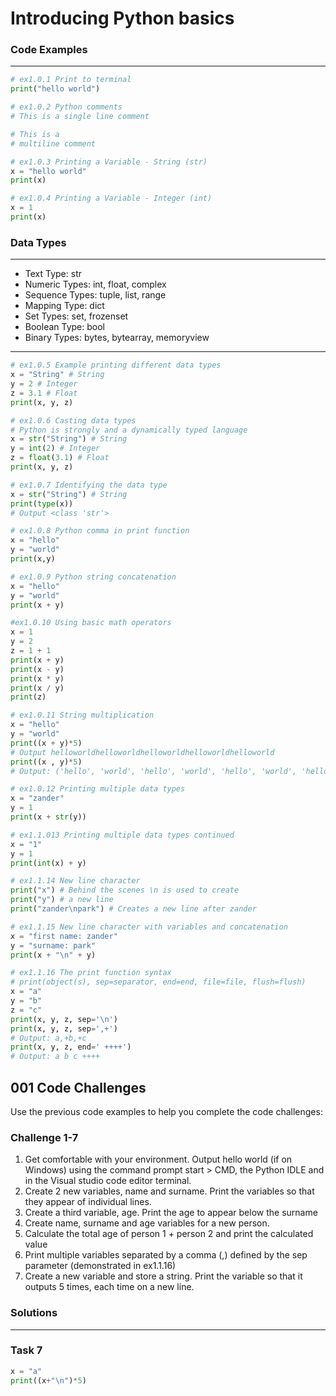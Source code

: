 # Introducing Python basics

### Code Examples
---
```python
# ex1.0.1 Print to terminal
print("hello world")
```
```python
# ex1.0.2 Python comments
# This is a single line comment

# This is a 
# multiline comment
```
```python
# ex1.0.3 Printing a Variable - String (str)
x = "hello world"
print(x)
```
```python
# ex1.0.4 Printing a Variable - Integer (int)
x = 1
print(x)
```
### Data Types
---
* Text Type:	str
* Numeric Types:	int, float, complex
* Sequence Types:	tuple, list, range
* Mapping Type:	dict
* Set Types:	set, frozenset
* Boolean Type:	bool
* Binary Types:	bytes, bytearray, memoryview
---

```python
# ex1.0.5 Example printing different data types
x = "String" # String
y = 2 # Integer
z = 3.1 # Float
print(x, y, z)
```
```Python
# ex1.0.6 Casting data types
# Python is strongly and a dynamically typed language
x = str("String") # String
y = int(2) # Integer
z = float(3.1) # Float
print(x, y, z)
```
```Python
# ex1.0.7 Identifying the data type
x = str("String") # String
print(type(x))
# Output <class 'str'>
```
```python
# ex1.0.8 Python comma in print function
x = "hello"
y = "world"
print(x,y)
```
```python
# ex1.0.9 Python string concatenation
x = "hello"
y = "world"
print(x + y)
```
```python
#ex1.0.10 Using basic math operators
x = 1
y = 2
z = 1 + 1
print(x + y)
print(x - y)
print(x * y)
print(x / y)
print(z)
```
```python
# ex1.0.11 String multiplication
x = "hello"
y = "world"
print((x + y)*5)
# Output helloworldhelloworldhelloworldhelloworldhelloworld
print((x , y)*5)
# Output: ('hello', 'world', 'hello', 'world', 'hello', 'world', 'hello', 'world', 'hello', 'world')
```
```python
# ex1.0.12 Printing multiple data types
x = "zander"
y = 1
print(x + str(y))
```
```python
# ex1.1.013 Printing multiple data types continued
x = "1"
y = 1
print(int(x) + y)
```
```python
# ex1.1.14 New line character
print("x") # Behind the scenes \n is used to create
print("y") # a new line
print("zander\npark") # Creates a new line after zander
```
```python
# ex1.1.15 New line character with variables and concatenation
x = "first name: zander"
y = "surname: park"
print(x + "\n" + y)
```
```python
# ex1.1.16 The print function syntax
# print(object(s), sep=separator, end=end, file=file, flush=flush)
x = "a"
y = "b"
z = "c"
print(x, y, z, sep='\n')
print(x, y, z, sep=',+')
# Output: a,+b,+c
print(x, y, z, end=' ++++')
# Output: a b c ++++
```

## 001 Code Challenges

Use the previous code examples to help you complete the code challenges:
### **Challenge 1-7**
1. Get comfortable with your environment. Output hello world (if on Windows) using the command prompt start > CMD, the Python IDLE and in the Visual studio code editor terminal.
2. Create 2 new variables, name and surname. Print the variables so that they appear of individual lines.
3. Create a third variable, age. Print the age to appear below the surname
4. Create name, surname and age variables for a new person.
5. Calculate the total age of person 1 + person 2 and print the calculated value
6. Print multiple variables separated by a comma (,) defined by the sep parameter (demonstrated in ex1.1.16)
7. Create a new variable and store a string. Print the variable so that it outputs 5 times, each time on a new line. 

### Solutions
---
### Task 7
```python
x = "a"
print((x+"\n")*5)
```